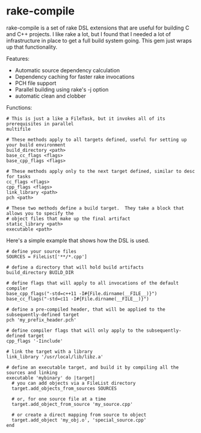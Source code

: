 rake-compile
============

rake-compile is a set of rake DSL extensions that are useful for building C and C++ projects.  I like rake a lot, but I found that I needed a lot of infrastructure in place to get a full build system going.  This gem just wraps up that functionality.

Features:

- Automatic source dependency calculation
- Dependency caching for faster rake invocations
- PCH file support
- Parallel building using rake's -j option
- automatic clean and clobber

Functions:

    # This is just a like a FileTask, but it invokes all of its prerequisites in parallel
    multifile

    # These methods apply to all targets defined, useful for setting up your build environment
    build_directory <path>
    base_cc_flags <flags>
    base_cpp_flags <flags>

    # These methods apply only to the next target defined, similar to desc for tasks
    cc_flags <flags>
    cpp_flags <flags>
    link_library <path>
    pch <path>

    # These two methods define a build target.  They take a block that allows you to specify the
    # object files that make up the final artifact
    static_library <path>
    executable <path>

Here's a simple example that shows how the DSL is used.

    # define your source files
    SOURCES = FileList['**/*.cpp']

    # define a directory that will hold build artifacts
    build_directory BUILD_DIR

    # define flags that will apply to all invocations of the default compiler
    base_cpp_flags("-std=c++11 -I#{File.dirname(__FILE__)}")
    base_cc_flags("-std=c11 -I#{File.dirname(__FILE__)}")

    # define a pre-compiled header, that will be applied to the subsequently-defined target
    pch 'my_prefix_header.pch'

    # define compiler flags that will only apply to the subsequently-defined target
    cpp_flags '-Iinclude'

    # link the target with a library
    link_library '/usr/local/lib/libz.a'

    # define an executable target, and build it by compiling all the sources and linking
    executable 'mybinary' do |target|
      # you can add objects via a FileList directory
      target.add_objects_from_sources SOURCES

      # or, for one source file at a time
      target.add_object_from_source 'my_source.cpp'

      # or create a direct mapping from source to object
      target.add_object 'my_obj.o', 'special_source.cpp'
    end
